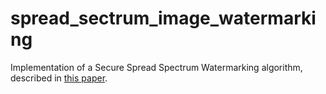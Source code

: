 # spread_sectrum_image_watermarking

Implementation of a Secure Spread Spectrum Watermarking algorithm, described in [this paper](http://dns2.asia.edu.tw/~ysho/YSHO-English/2000%20Engineering/PDF/IEE%20Tra%20Ima%20Pro6,%201673.pdf).
